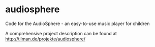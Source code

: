 # audiosphere
Code for the AudioSphere - an easy-to-use music player for children

A comprehensive project description can be found at http://tilman.de/projekte/audiosphere/
